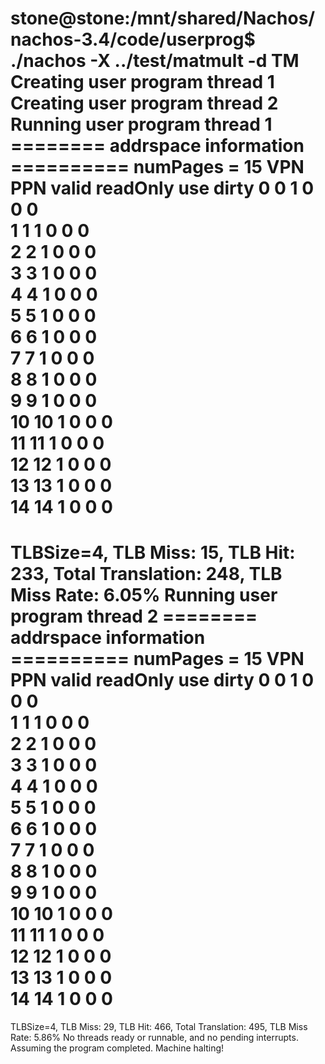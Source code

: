 stone@stone:/mnt/shared/Nachos/nachos-3.4/code/userprog$ ./nachos -X ../test/matmult -d TM
Creating user program thread 1
Creating user program thread 2
Running user program thread 1
======== addrspace information ==========
numPages = 15
VPN	PPN	valid	readOnly	use	dirty
0	0	1	0	0	0	
1	1	1	0	0	0	
2	2	1	0	0	0	
3	3	1	0	0	0	
4	4	1	0	0	0	
5	5	1	0	0	0	
6	6	1	0	0	0	
7	7	1	0	0	0	
8	8	1	0	0	0	
9	9	1	0	0	0	
10	10	1	0	0	0	
11	11	1	0	0	0	
12	12	1	0	0	0	
13	13	1	0	0	0	
14	14	1	0	0	0	
=========================================
TLBSize=4, TLB Miss: 15, TLB Hit: 233, Total Translation: 248, TLB Miss Rate: 6.05%
Running user program thread 2
======== addrspace information ==========
numPages = 15
VPN	PPN	valid	readOnly	use	dirty
0	0	1	0	0	0	
1	1	1	0	0	0	
2	2	1	0	0	0	
3	3	1	0	0	0	
4	4	1	0	0	0	
5	5	1	0	0	0	
6	6	1	0	0	0	
7	7	1	0	0	0	
8	8	1	0	0	0	
9	9	1	0	0	0	
10	10	1	0	0	0	
11	11	1	0	0	0	
12	12	1	0	0	0	
13	13	1	0	0	0	
14	14	1	0	0	0	
=========================================
TLBSize=4, TLB Miss: 29, TLB Hit: 466, Total Translation: 495, TLB Miss Rate: 5.86%
No threads ready or runnable, and no pending interrupts.
Assuming the program completed.
Machine halting!

